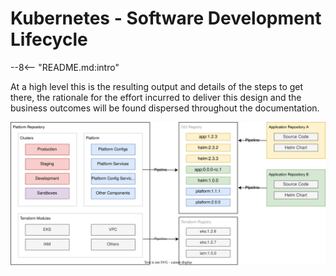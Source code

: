 # Kubernetes - Software Development Lifecycle

--8<-- "README.md:intro"

At a high level this is the resulting output and details of the steps to get there, the rationale for the effort incurred to deliver this design and the business outcomes will be found dispersed throughout the documentation.

![abstract diagram](images/abstract-diagram.drawio.svg)
